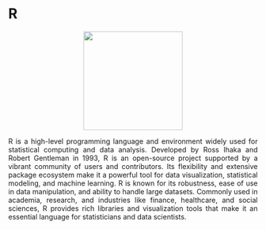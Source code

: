 # R
<div align="center">
 <img src="https://cdn.jsdelivr.net/gh/devicons/devicon@latest/icons/r/r-original.svg" width="200" height="auto">
</div>
<p align="justify"> R is a high-level programming language and environment widely used for statistical computing and data analysis. Developed by Ross Ihaka and Robert Gentleman in 1993, R is an open-source project supported by a vibrant community of users and contributors. Its flexibility and extensive package ecosystem make it a powerful tool for data visualization, statistical modeling, and machine learning. R is known for its robustness, ease of use in data manipulation, and ability to handle large datasets. Commonly used in academia, research, and industries like finance, healthcare, and social sciences, R provides rich libraries and visualization tools that make it an essential language for statisticians and data scientists. </p>
